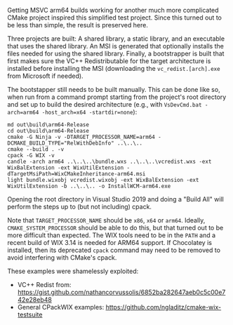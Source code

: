 Getting MSVC arm64 builds working for another much more complicated CMake project
inspired this simplified test project.  Since this turned out to be less than simple,
the result is preserved here.

Three projects are built:  A shared library, a static library, and an executable
that uses the shared library.  An MSI is generated that optionally installs the 
files needed for using the shared library.  Finally, a bootstrapper is built that
first makes sure the VC++ Redistributable for the target architecture is installed
before installing the MSI (downloading the `vc_redist.[arch].exe` from Microsoft
if needed).

The bootstapper still needs to be built manually.  This can be done like so, when run
from a command prompt starting from the project's root directory and set up to build
the desired architecture (e.g., with
`VsDevCmd.bat -arch=arm64 -host_arch=x64 -startdir=none`):
```
md out\build\arm64-Release
cd out\build\arm64-Release
cmake -G Ninja -v -DTARGET_PROCESSOR_NAME=arm64 -DCMAKE_BUILD_TYPE="RelWithDebInfo" ..\..\..
cmake --build . -v
cpack -G WIX -v
candle -arch arm64 ..\..\..\bundle.wxs ..\..\..\vcredist.wxs -ext WixBalExtension -ext WixUtilExtension -dTargetMsiPath=WixCMakeInheritance-arm64.msi
light bundle.wixobj vcredist.wixobj -ext WixBalExtension -ext WixUtilExtension -b ..\..\.. -o InstallWCM-arm64.exe
```
Opening the root directory in Visual Studio 2019 and doing a "Build All" will perform
the steps up to (but not including) cpack.

Note that `TARGET_PROCESSOR_NAME` should be `x86`, `x64` or `arm64`.  Ideally,
`CMAKE_SYSTEM_PROCESSOR` should be able to do this, but that turned out to be
more difficult than expected.  The WIX tools need to be in the `PATH` and a recent
build of WIX 3.14 is needed for ARM64 support.  If Chocolatey is installed, then its
deprecated `cpack` command may need to be removed to avoid
interfering with CMake's cpack.

These examples were shamelessly exploited:
* VC++ Redist from: https://gist.github.com/nathancorvussolis/6852ba282647aeb0c5c00e742e28eb48
* General CPackWIX examples: https://github.com/ngladitz/cmake-wix-testsuite
